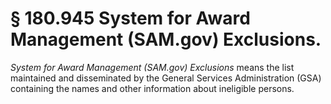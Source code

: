 # § 180.945   System for Award Management (SAM.gov) Exclusions.

*System for Award Management (SAM.gov) Exclusions* means the list maintained and disseminated by the General Services Administration (GSA) containing the names and other information about ineligible persons.






